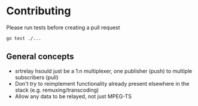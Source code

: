 # Contributing
Please run tests before creating a pull request
```
go test ./...
```

## General concepts
  - srtrelay hsould just be a 1:n multiplexer, one publisher (push) to multiple subscribers (pull)
  - Don't try to reimplement functionality already present elsewhere in the stack (e.g. remuxing/transcoding)
  - Allow any data to be relayed, not just MPEG-TS